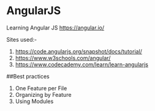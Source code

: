 # AngularJS
Learning Angular JS https://angular.io/

Sites used:-

1. https://code.angularjs.org/snapshot/docs/tutorial/
2. https://www.w3schools.com/angular/
3. https://www.codecademy.com/learn/learn-angularjs

##Best practices
1. One Feature per File
2. Organizing by Feature
3. Using Modules
